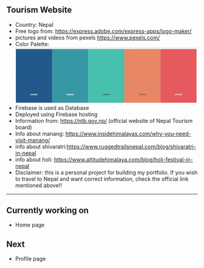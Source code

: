 ## Tourism Website
- Country: Nepal
- Free logo from: https://express.adobe.com/express-apps/logo-maker/
- pictures and videos from pexels https://www.pexels.com/
- Color Palette: ![color palette](./src/Components/Pictures/colorPalette.png)
- Firebase is used as Database
- Deployed using Firebase hosting
- Information from: https://ntb.gov.np/
(official website of Nepal Tourism board)
- Info about manang: https://www.insidehimalayas.com/why-you-need-visit-manang/
- info about shivaratri:https://www.ruggedtrailsnepal.com/blog/shivaratri-in-nepal
- info about holi: https://www.altitudehimalaya.com/blog/holi-festival-in-nepal
- Disclaimer: this is a personal project for building my portfolio. If you wish to travel to Nepal and want correct information, check the official link mentioned above!!
----------------------------
## Currently working on
- Home page
## Next 
- Profile page
